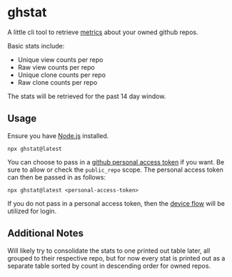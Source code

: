 # ghstat
A little cli tool to retrieve [metrics](https://docs.github.com/en/rest/reference/metrics) about your owned github repos.

Basic stats include:
- Unique view counts per repo
- Raw view counts per repo
- Unique clone counts per repo
- Raw clone counts per repo

The stats will be retrieved for the past 14 day window.

## Usage
Ensure you have [Node.js](https://nodejs.org) installed.

```
npx ghstat@latest
```

You can choose to pass in a [github personal access token](https://docs.github.com/en/authentication/keeping-your-account-and-data-secure/creating-a-personal-access-token) if you want. Be sure to allow or check the `public_repo` scope.
The personal access token can then be passed in as follows:
```
npx ghstat@latest <personal-access-token>
```

If you do not pass in a personal access token, then the [device flow](https://docs.github.com/en/developers/apps/building-oauth-apps/authorizing-oauth-apps#device-flow) will be utilized for login.

## Additional Notes
Will likely try to consolidate the stats to one printed out table later, all grouped to their respective repo, but for now every stat is printed out as a separate table sorted by count in descending order for owned repos.